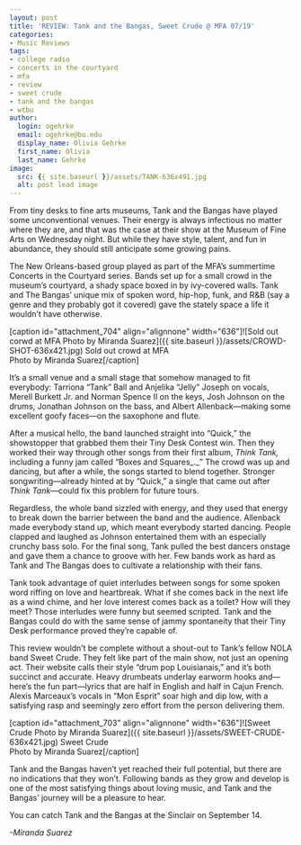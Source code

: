 ```yaml
---
layout: post
title: 'REVIEW: Tank and the Bangas, Sweet Crude @ MFA 07/19'
categories:
- Music Reviews
tags:
- college radio
- concerts in the courtyard
- mfa
- review
- sweet crude
- tank and the bangas
- wtbu
author:
  login: ogehrke
  email: ogehrke@bu.edu
  display_name: Olivia Gehrke
  first_name: Olivia
  last_name: Gehrke
image:
  src: {{ site.baseurl }}/assets/TANK-636x491.jpg
  alt: post lead image
---
```



From tiny desks to fine arts museums, Tank and the Bangas have played some unconventional venues. Their energy is always infectious no matter where they are, and that was the case at their show at the Museum of Fine Arts on Wednesday night. But while they have style, talent, and fun in abundance, they should still anticipate some growing pains.

The New Orleans-based group played as part of the MFA’s summertime Concerts in the Courtyard series. Bands set up for a small crowd in the museum’s courtyard, a shady space boxed in by ivy-covered walls. Tank and The Bangas’ unique mix of spoken word, hip-hop, funk, and R&B (say a genre and they probably got it covered) gave the stately space a life it wouldn’t have otherwise.

\[caption id="attachment\_704" align="alignnone" width="636"\]![Sold out corwd at MFA Photo by Miranda Suarez]({{ site.baseurl }}/assets/CROWD-SHOT-636x421.jpg) Sold out crowd at MFA  
Photo by Miranda Suarez\[/caption\]

It’s a small venue and a small stage that somehow managed to fit everybody: Tarriona “Tank” Ball and Anjelika “Jelly” Joseph on vocals, Merell Burkett Jr. and Norman Spence II on the keys, Josh Johnson on the drums, Jonathan Johnson on the bass, and Albert Allenback—making some excellent goofy faces—on the saxophone and flute.

After a musical hello, the band launched straight into “Quick,” the showstopper that grabbed them their Tiny Desk Contest win. Then they worked their way through other songs from their first album, _Think Tank,_ including a funny jam called “Boxes and Squares_._” The crowd was up and dancing, but after a while, the songs started to blend together. Stronger songwriting—already hinted at by “Quick,” a single that came out after _Think Tank_—could fix this problem for future tours.

Regardless, the whole band sizzled with energy, and they used that energy to break down the barrier between the band and the audience. Allenback made everybody stand up, which meant everybody started dancing. People clapped and laughed as Johnson entertained them with an especially crunchy bass solo. For the final song, Tank pulled the best dancers onstage and gave them a chance to groove with her. Few bands work as hard as Tank and The Bangas does to cultivate a relationship with their fans.

Tank took advantage of quiet interludes between songs for some spoken word riffing on love and heartbreak. What if she comes back in the next life as a wind chime, and her love interest comes back as a toilet? How will they meet? Those interludes were funny but seemed scripted. Tank and the Bangas could do with the same sense of jammy spontaneity that their Tiny Desk performance proved they’re capable of.

This review wouldn’t be complete without a shout-out to Tank’s fellow NOLA band Sweet Crude. They felt like part of the main show, not just an opening act. Their website calls their style “drum pop Louisianais,” and it’s both succinct and accurate. Heavy drumbeats underlay earworm hooks and—here’s the fun part—lyrics that are half in English and half in Cajun French. Alexis Marceaux’s vocals in “Mon Esprit” soar high and dip low, with a satisfying rasp and seemingly zero effort from the person delivering them.

\[caption id="attachment\_703" align="alignnone" width="636"\]![Sweet Crude  Photo by Miranda Suarez]({{ site.baseurl }}/assets/SWEET-CRUDE-636x421.jpg) Sweet Crude  
Photo by Miranda Suarez\[/caption\]

Tank and the Bangas haven’t yet reached their full potential, but there are no indications that they won’t. Following bands as they grow and develop is one of the most satisfying things about loving music, and Tank and the Bangas’ journey will be a pleasure to hear.

You can catch Tank and the Bangas at the Sinclair on September 14.

_\-Miranda Suarez_